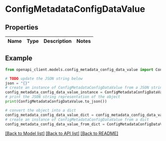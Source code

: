 # ConfigMetadataConfigDataValue


## Properties

Name | Type | Description | Notes
------------ | ------------- | ------------- | -------------

## Example

```python
from openapi_client.models.config_metadata_config_data_value import ConfigMetadataConfigDataValue

# TODO update the JSON string below
json = "{}"
# create an instance of ConfigMetadataConfigDataValue from a JSON string
config_metadata_config_data_value_instance = ConfigMetadataConfigDataValue.from_json(json)
# print the JSON string representation of the object
print(ConfigMetadataConfigDataValue.to_json())

# convert the object into a dict
config_metadata_config_data_value_dict = config_metadata_config_data_value_instance.to_dict()
# create an instance of ConfigMetadataConfigDataValue from a dict
config_metadata_config_data_value_from_dict = ConfigMetadataConfigDataValue.from_dict(config_metadata_config_data_value_dict)
```
[[Back to Model list]](../README.md#documentation-for-models) [[Back to API list]](../README.md#documentation-for-api-endpoints) [[Back to README]](../README.md)


